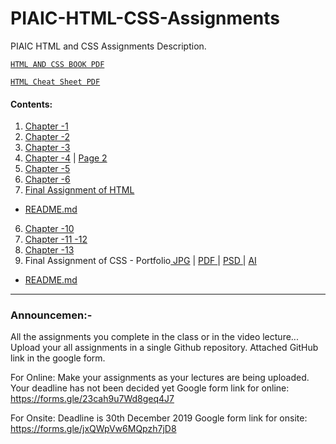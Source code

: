 # PIAIC-HTML-CSS-Assignments
PIAIC HTML and CSS Assignments Description.

[```HTML AND CSS BOOK PDF``` ](HTMLAndCSSBook.pdf)

[```HTML Cheat Sheet PDF``` ](complete-html-cheat-sheet.pdf)

#### Contents:
  1. [Chapter -1](ch_1/1.pdf)
  2. [Chapter -2](ch_2/2.pdf)
  3. [Chapter -3](ch_3/3.pdf)
  4. [Chapter -4](ch_4/4a.pdf) | [Page 2](ch_4/4b.pdf)
  5. [Chapter -5](ch_5/5.pdf)
  6. [Chapter -6](ch_6/periodic_html.png)
  7. [Final Assignment of HTML](ch_8_Final_Assignment_of_HTML/HTML.pdf)
  - [README.md](ch_8_Final_Assignment_of_HTML/README.md)
  6. [Chapter -10](ch_10/periodic_html.png)
  5. [Chapter -11 -12](ch_11_12/12.pdf)
  5. [Chapter -13](ch_13/13.PNG)
  5. Final Assignment of CSS - Portfolio[ JPG](Final_Assignment_of_CSS/Company-Portfolio.jpg) | [ PDF ](Final_Assignment_of_CSS/Company_Portfolio.pdf) | [ PSD ](Final_Assignment_of_CSS/Company_Portfolio.psd) | [ AI ](Final_Assignment_of_CSS/Company_Portfolio.ai)  
  - [README.md](Final_Assignment_of_CSS/README.md)

----------------------

### Announcemen:-

All the assignments you complete in the class or in the video lecture... Upload your all assignments in a single Github repository. Attached GitHub link in the google form.

For Online: Make your assignments as your lectures are being uploaded. Your deadline has not been decided yet Google form link for online: https://forms.gle/23cah9u7Wd8geq4J7

For Onsite: Deadline is 30th December 2019 Google form link for onsite: https://forms.gle/jxQWpVw6MQpzh7jD8
